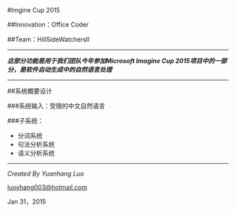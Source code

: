 #Imgine Cup 2015

##Innovation：Office Coder

##Team：HillSideWatchersII

****

**_这部分功能是用于我们团队今年参加Microsoft Imagine Cup 2015项目中的一部分，是软件自动生成中的自然语言处理_**

****

##系统概要设计

###系统输入：受限的中文自然语言

###子系统：
- 分词系统
- 句法分析系统
- 语义分析系统



****

*Created By Yuanhang Luo*
 
<luoyhang003@hotmail.com>

Jan 31，2015
